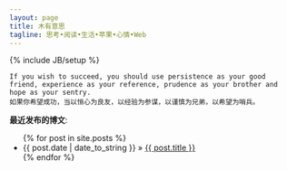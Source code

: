 ```yaml
---
layout: page
title: 木有意思
tagline: 思考•阅读•生活•苹果•心情•Web
---
```

{% include JB/setup %}

    If you wish to succeed, you should use persistence as your good friend, experience as your reference, prudence as your brother and hope as your sentry.
    如果你希望成功，当以恒心为良友，以经验为参谋，以谨慎为兄弟，以希望为哨兵。

**最近发布的博文**:

<ul class="posts">
  {% for post in site.posts %}
    <li><span>{{ post.date | date_to_string }}</span> &raquo; <a href="{{ BASE_PATH }}{{ post.url }}">{{ post.title }}</a></li>
  {% endfor %}
</ul>



